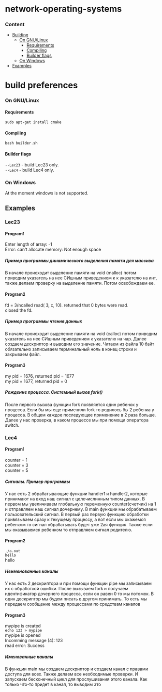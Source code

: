 # network-operating-systems  
##### <h3>Content</h3>
 - [Building](#building)
      - [On GNU/Linux](#building-linux)
           - [Requirements](#building-linux-requirements)
           - [Compiling](#building-linux-compiling)
           - [Builder flags](#building-linux-builder-flags)
      - [On Windows](#building-windows)
 - [Examples](#Examples)
# build preferences
<a name="building-linux"><h3>On GNU/Linux</h3></a>
<a name="building-linux-requirements"><h4>Requirements</h4></a>

```no-highlight
sudo apt-get install cmake
```
<a name="building-linux-compiling"><h4>Compiling</h4></a>

```no-highlight
bash builder.sh
```
<a name="building-linux-builder-flags"><h4>Builder flags</h4></a>
<code>--Lec23</code> - build Lec23 only.<br/>
<code>--Lec4</code> - build Lec4 only.<br/>

<a name="building-windows"><h3>On Windows</h3></a>
At the moment windows is not supported.



<a name="Examples"><h2>Examples</h4></a>
<a name="Lec23"><h3>Lec23</h3></a>
<a name="Program1"><h4>Program1</h4></a>
Enter length of array: -1  
  Error: can't allocate memory: Not enough space
<a name="About"><h5>Пример программы динамического выделения
памяти для массива</h5><span>В начале происходит выделение памяти на void (malloc) потом приводим указатель на нее СИшным приведением к к указателю на инт, также делаем проверку на выделение памяти. Потом освобождаем ее. </span></a>

<a name="Program2"><h4>Program2</h4></a>
fd = 3/ncalled read( 3, c, 10). returned that 0 bytes were read.  
closed the fd.  

<a name="About"><h5>Пример программы чтения данных</h5><span>В начале происходит выделение памяти на void (calloc) потом приводим указатель на нее СИшным приведением к указателю на чар. Далее создаем дескриптор и выводим его значение. Читаем из файла 10 байт обязательно записываем терминальный ноль в конец строки и закрываем файл. </span></a>

<a name="Program3"><h4>Program3</h4></a>
my pid = 1676, returned pid = 1677  
my pid = 1677, returned pid = 0  

<a name="About"><h5>Рождение процесса. Системный вызов fork()</h5><span>После первого вызова функции fork появляется один ребенок у процесса. Если бы мы еще применили fork то родилось бы 2 ребенка у процесса. В общем каждое последующее применение в 2 раза больше. Далее у нас проверка, в каком процессе мы при помощи оператора switch.</span></a>

<a name="Lec4"><h3>Lec4</h3></a>
<a name="Program1"><h4>Program1</h4></a>
counter = 1  
counter = 3  
counter = 5  

<a name="About"><h5>Сигналы. Пример программы</h5><span>У нас есть 2 обрабатывающие функции handler1 и handler2, которые принимают на вход наш сигнал с целочислинным типом данных. В первом мы увеличиваем глобальную переменную counter(счетчик) на 1 и отправляем наш сигнал дочернему. В main функции мы обрабатываем пользовательский сигнал. В первый раз первую функцию обработки привязываем сразу к текущему процессу, а вот если мы окажемся ребенком то сигнал обрабатывать будет уже 2ая функция. Также если мы оказываемся ребенком то отправляем сигнал родителю.</span></a>

<a name="Program2"><h4>Program2</h4></a>
<code>./a.out hello</code>  
hello

<a name="About"><h5>Неименованные каналы</h5><span>У нас есть 2 дескриптора и при помощи функции pipe мы записываем их с обработкой ошибки. После вызываем fork и получаем идентификатор дочернего процесса, если он равен 0 то мы потомок. В один дескриптор мы будем писать в другом принимать. То есть мы передаем сообщение между процессами по средствам каналов</span></a>

<a name="Program3"><h4>Program3</h4></a>
mypipe is created  
<code>echo 123 > mypipe</code>  
mypipe is opened  
Incomming message (4): 123  
read error: Success  

<a name="About"><h5>Именованные каналы</h5><span>В функции main мы создаем дескриптор и создаем канал с правами доступа для всех. Также делаем все необходимые проверки. И запускаем бесконечный цикл для прослушивания этого канала. Как только что-то придет в канал, то выводим это</span></a>

